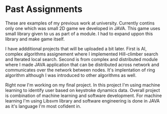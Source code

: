 # Past Assignments
These are examples of my previous work at university. Currently contins only one which was small 2D game we developed in JAVA. This game uses small library given to us as part of a module. I had to expand uppon this library and make game itself.

I have addditional projects that will be uploaded a bit later. First is AI, complex algorithms assignement where I implemented Hill-climber search and Iterated local search.
Second is from complex and distributed module where I made JAVA application that can be distributed across network and communicates over the network between nodes. It's implentation of ring algorithm although I was introduced to other algorithms as well.

Right now I'm working on my final project. In this project I'm using machine learning to identify user based on keystroke dynamics data. Overall project is combination of machine learning and software development. For machine learning I'm using Libsvm library and software engineering is done in JAVA as it's language I'm most cofident in. 
